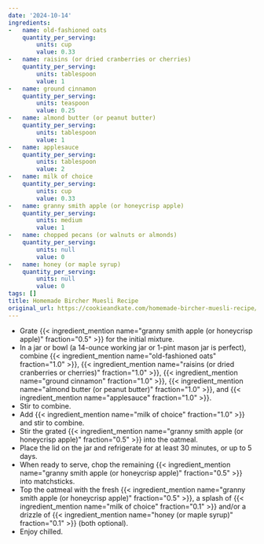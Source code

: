 ```yaml
---
date: '2024-10-14'
ingredients:
-   name: old-fashioned oats
    quantity_per_serving:
        units: cup
        value: 0.33
-   name: raisins (or dried cranberries or cherries)
    quantity_per_serving:
        units: tablespoon
        value: 1
-   name: ground cinnamon
    quantity_per_serving:
        units: teaspoon
        value: 0.25
-   name: almond butter (or peanut butter)
    quantity_per_serving:
        units: tablespoon
        value: 1
-   name: applesauce
    quantity_per_serving:
        units: tablespoon
        value: 2
-   name: milk of choice
    quantity_per_serving:
        units: cup
        value: 0.33
-   name: granny smith apple (or honeycrisp apple)
    quantity_per_serving:
        units: medium
        value: 1
-   name: chopped pecans (or walnuts or almonds)
    quantity_per_serving:
        units: null
        value: 0
-   name: honey (or maple syrup)
    quantity_per_serving:
        units: null
        value: 0
tags: []
title: Homemade Bircher Muesli Recipe
original_url: https://cookieandkate.com/homemade-bircher-muesli-recipe/
---
```

- Grate {{< ingredient_mention name="granny smith apple (or honeycrisp apple)" fraction="0.5" >}} for the initial mixture.
- In a jar or bowl (a 14-ounce working jar or 1-pint mason jar is perfect), combine {{< ingredient_mention name="old-fashioned oats" fraction="1.0" >}}, {{< ingredient_mention name="raisins (or dried cranberries or cherries)" fraction="1.0" >}}, {{< ingredient_mention name="ground cinnamon" fraction="1.0" >}}, {{< ingredient_mention name="almond butter (or peanut butter)" fraction="1.0" >}}, and {{< ingredient_mention name="applesauce" fraction="1.0" >}}.
- Stir to combine.
- Add {{< ingredient_mention name="milk of choice" fraction="1.0" >}} and stir to combine.
- Stir the grated {{< ingredient_mention name="granny smith apple (or honeycrisp apple)" fraction="0.5" >}} into the oatmeal.
- Place the lid on the jar and refrigerate for at least 30 minutes, or up to 5 days.
- When ready to serve, chop the remaining {{< ingredient_mention name="granny smith apple (or honeycrisp apple)" fraction="0.5" >}} into matchsticks.
- Top the oatmeal with the fresh {{< ingredient_mention name="granny smith apple (or honeycrisp apple)" fraction="0.5" >}}, a splash of {{< ingredient_mention name="milk of choice" fraction="0.1" >}} and/or a drizzle of {{< ingredient_mention name="honey (or maple syrup)" fraction="0.1" >}} (both optional).
- Enjoy chilled.